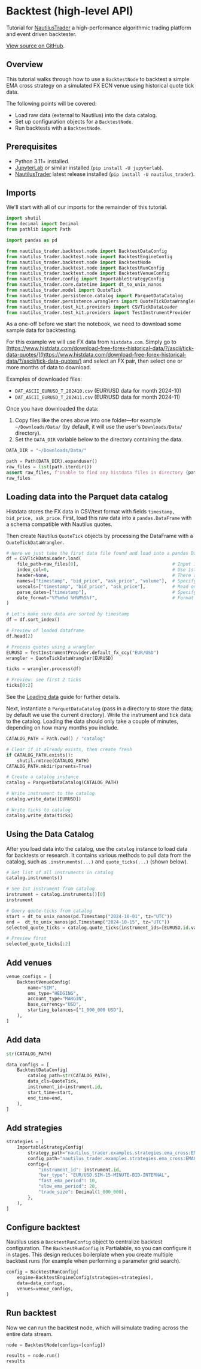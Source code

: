 # Backtest (high-level API)

Tutorial for [NautilusTrader](https://nautilustrader.io/docs/) a high-performance algorithmic trading platform and event driven backtester.

[View source on GitHub](https://github.com/nautechsystems/nautilus_trader/blob/develop/docs/getting_started/backtest_high_level.ipynb).

## Overview

This tutorial walks through how to use a `BacktestNode` to backtest a simple EMA cross strategy
on a simulated FX ECN venue using historical quote tick data.

The following points will be covered:

- Load raw data (external to Nautilus) into the data catalog.
- Set up configuration objects for a `BacktestNode`.
- Run backtests with a `BacktestNode`.

## Prerequisites

- Python 3.11+ installed.
- [JupyterLab](https://jupyter.org/) or similar installed (`pip install -U jupyterlab`).
- [NautilusTrader](https://pypi.org/project/nautilus_trader/) latest release installed (`pip install -U nautilus_trader`).

## Imports

We'll start with all of our imports for the remainder of this tutorial.

```python
import shutil
from decimal import Decimal
from pathlib import Path

import pandas as pd

from nautilus_trader.backtest.node import BacktestDataConfig
from nautilus_trader.backtest.node import BacktestEngineConfig
from nautilus_trader.backtest.node import BacktestNode
from nautilus_trader.backtest.node import BacktestRunConfig
from nautilus_trader.backtest.node import BacktestVenueConfig
from nautilus_trader.config import ImportableStrategyConfig
from nautilus_trader.core.datetime import dt_to_unix_nanos
from nautilus_trader.model import QuoteTick
from nautilus_trader.persistence.catalog import ParquetDataCatalog
from nautilus_trader.persistence.wranglers import QuoteTickDataWrangler
from nautilus_trader.test_kit.providers import CSVTickDataLoader
from nautilus_trader.test_kit.providers import TestInstrumentProvider
```

As a one-off before we start the notebook, we need to download some sample data for backtesting.

For this example we will use FX data from `histdata.com`. Simply go to [https://www.histdata.com/download-free-forex-historical-data/?/ascii/tick-data-quotes/](https://www.histdata.com/download-free-forex-historical-data/?/ascii/tick-data-quotes/) and select an FX pair, then select one or more months of data to download.

Examples of downloaded files:

- `DAT_ASCII_EURUSD_T_202410.csv` (EUR\USD data for month 2024-10)
- `DAT_ASCII_EURUSD_T_202411.csv` (EUR\USD data for month 2024-11)

Once you have downloaded the data:

1. Copy files like the ones above into one folder—for example `~/Downloads/Data/` (by default, it will use the user's `Downloads/Data/` directory).
2. Set the `DATA_DIR` variable below to the directory containing the data.

```python
DATA_DIR = "~/Downloads/Data/"
```

```python
path = Path(DATA_DIR).expanduser()
raw_files = list(path.iterdir())
assert raw_files, f"Unable to find any histdata files in directory {path}"
raw_files
```

## Loading data into the Parquet data catalog

Histdata stores the FX data in CSV/text format with fields `timestamp, bid_price, ask_price`.
First, load this raw data into a `pandas.DataFrame` with a schema compatible with Nautilus quotes.

Then create Nautilus `QuoteTick` objects by processing the DataFrame with a `QuoteTickDataWrangler`.

```python
# Here we just take the first data file found and load into a pandas DataFrame
df = CSVTickDataLoader.load(
    file_path=raw_files[0],                                   # Input 1st CSV file
    index_col=0,                                              # Use 1st column in data as index for dataframe
    header=None,                                              # There are no column names in CSV files
    names=["timestamp", "bid_price", "ask_price", "volume"],  # Specify names to individual columns
    usecols=["timestamp", "bid_price", "ask_price"],          # Read only these columns from CSV file into dataframe
    parse_dates=["timestamp"],                                # Specify columns containing date/time
    date_format="%Y%m%d %H%M%S%f",                            # Format for parsing datetime
)

# Let's make sure data are sorted by timestamp
df = df.sort_index()

# Preview of loaded dataframe
df.head(2)
```

```python
# Process quotes using a wrangler
EURUSD = TestInstrumentProvider.default_fx_ccy("EUR/USD")
wrangler = QuoteTickDataWrangler(EURUSD)

ticks = wrangler.process(df)

# Preview: see first 2 ticks
ticks[0:2]
```

See the [Loading data](../concepts/data) guide for further details.

Next, instantiate a `ParquetDataCatalog` (pass in a directory to store the data; by default we use the current directory).
Write the instrument and tick data to the catalog. Loading the data should only take a couple of minutes, depending on how many months you include.

```python
CATALOG_PATH = Path.cwd() / "catalog"

# Clear if it already exists, then create fresh
if CATALOG_PATH.exists():
    shutil.rmtree(CATALOG_PATH)
CATALOG_PATH.mkdir(parents=True)

# Create a catalog instance
catalog = ParquetDataCatalog(CATALOG_PATH)

# Write instrument to the catalog
catalog.write_data([EURUSD])

# Write ticks to catalog
catalog.write_data(ticks)
```

## Using the Data Catalog

After you load data into the catalog, use the `catalog` instance to load data for backtests or research.
It contains various methods to pull data from the catalog, such as `.instruments(...)` and `quote_ticks(...)` (shown below).

```python
# Get list of all instruments in catalog
catalog.instruments()
```

```python
# See 1st instrument from catalog
instrument = catalog.instruments()[0]
instrument
```

```python
# Query quote-ticks from catalog
start = dt_to_unix_nanos(pd.Timestamp("2024-10-01", tz="UTC"))
end =  dt_to_unix_nanos(pd.Timestamp("2024-10-15", tz="UTC"))
selected_quote_ticks = catalog.quote_ticks(instrument_ids=[EURUSD.id.value], start=start, end=end)

# Preview first
selected_quote_ticks[:2]
```

## Add venues

```python
venue_configs = [
    BacktestVenueConfig(
        name="SIM",
        oms_type="HEDGING",
        account_type="MARGIN",
        base_currency="USD",
        starting_balances=["1_000_000 USD"],
    ),
]
```

## Add data

```python
str(CATALOG_PATH)
```

```python
data_configs = [
    BacktestDataConfig(
        catalog_path=str(CATALOG_PATH),
        data_cls=QuoteTick,
        instrument_id=instrument.id,
        start_time=start,
        end_time=end,
    ),
]
```

## Add strategies

```python
strategies = [
    ImportableStrategyConfig(
        strategy_path="nautilus_trader.examples.strategies.ema_cross:EMACross",
        config_path="nautilus_trader.examples.strategies.ema_cross:EMACrossConfig",
        config={
            "instrument_id": instrument.id,
            "bar_type": "EUR/USD.SIM-15-MINUTE-BID-INTERNAL",
            "fast_ema_period": 10,
            "slow_ema_period": 20,
            "trade_size": Decimal(1_000_000),
        },
    ),
]
```

## Configure backtest

Nautilus uses a `BacktestRunConfig` object to centralize backtest configuration.
The `BacktestRunConfig` is Partialable, so you can configure it in stages.
This design reduces boilerplate when you create multiple backtest runs (for example when performing a parameter grid search).

```python
config = BacktestRunConfig(
    engine=BacktestEngineConfig(strategies=strategies),
    data=data_configs,
    venues=venue_configs,
)
```

## Run backtest

Now we can run the backtest node, which will simulate trading across the entire data stream.

```python
node = BacktestNode(configs=[config])

results = node.run()
results
```
